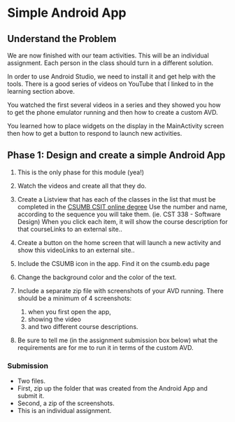 # Simple Android App

## Understand the Problem

We are now finished with our team activities.  This will be an individual assignment.  Each person in the class should turn in a different solution.

In order to use Android Studio, we need to install it and get help with the tools.  There is a good series of videos on YouTube that I linked to in the learning section above.

You watched the first several videos in a series and they showed you how to get the phone emulator running and then how to create a custom AVD.

You learned how to place widgets on the display in the MainActivity screen then how to get a button to respond to launch new activities.

 

 

## Phase 1: Design and create a simple Android App
1. This is the only phase for this module (yea!)

2. Watch the videos and create all that they do.

3. Create a Listview that has each of the classes in the list that must be completed in the [CSUMB CSIT online degree](https://catalog.csumb.edu/preview_program.php?catoid=1&poid=218) Use the number and name, according to the sequence you will take them. (ie. CST 338 - Software Design) When you click each item, it will show the course description for that courseLinks to an external site..

4. Create a button on the home screen that will launch a new activity and show this videoLinks to an external site..

5. Include the CSUMB icon in the app.  Find it on the csumb.edu page

6. Change the background color and the color of the text.

7. Include a separate zip file with screenshots of your AVD running.  There should be a minimum of 4 screenshots:
    1. when you first open the app,
    2. showing the video
    3. and two different course descriptions.

8. Be sure to tell me (in the assignment submission box below) what the requirements are for me to run it in terms of the custom AVD.

### Submission
- Two files.
- First, zip up the folder that was created from the Android App and submit it.
- Second, a zip of the screenshots. 
- This is an individual assignment.
